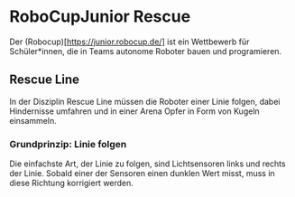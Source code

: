 # RoboCupJunior Rescue
Der (Robocup)[https://junior.robocup.de/] ist ein Wettbewerb für Schüler*innen, die in Teams autonome Roboter bauen und programieren.

## Rescue Line
In der Disziplin Rescue Line müssen die Roboter einer Linie folgen, dabei Hindernisse umfahren und in einer Arena Opfer in Form von Kugeln einsammeln. 

### Grundprinzip: Linie folgen
Die einfachste Art, der Linie zu folgen, sind Lichtsensoren links und rechts der Linie. Sobald einer der Sensoren einen dunklen Wert misst, muss in diese Richtung korrigiert werden.  
